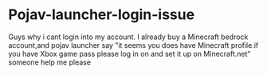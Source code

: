# Pojav-launcher-login-issue
Guys why i cant login into my account. I already buy a Minecraft bedrock account,and pojav launcher  say "it seems you does have Minecraft profile.if you have Xbox game pass please log in on and set it up on Minecraft.net" someone help me please 
